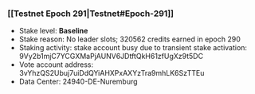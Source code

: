 ### [[Testnet Epoch 291|Testnet#Epoch-291]]
* Stake level: **Baseline**
* Stake reason: No leader slots; 320562 credits earned in epoch 290
* Staking activity: stake account busy due to transient stake activation: 9Vy2b1mjC7YCGXMaPjAUNV6JDtftQkH61zfUgXz9t5DC
* Vote account address: 3vYhzQS2Ubuj7uiDdQYiAHXPxAXYzTra9mhLK6SzTTEu
* Data Center: 24940-DE-Nuremburg